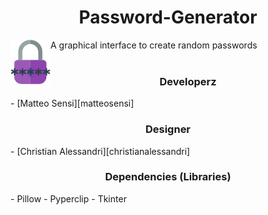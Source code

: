 <h1 align="center">Password-Generator</h1>
 A graphical interface to create random passwords
 <img align="left" alt="Password Generator" width="64px" src="https://github.com/Omnia-Beyond/Password-Generator/blob/main/images/logos/logo.png?raw=true"/>
 
 <br/>
 <br/>
 
<h3 align="center">Developerz</h3>
- [Matteo Sensi][matteosensi]
 
<h3 align="center">Designer</h3>
- [Christian Alessandri][christianalessandri]

<h3 align="center">Dependencies (Libraries)</h3>
- Pillow
- Pyperclip
- Tkinter

[matteosensi]: https://github.com/LolloProgrammer
[christianalessandri]: https://github.com/ChristianAlessandri
